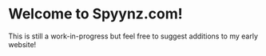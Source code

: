 # Welcome to Spyynz.com!
This is still a work-in-progress but feel free to suggest additions to my early website!
